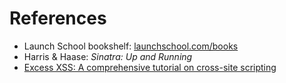 # References

* Launch School bookshelf: [launchschool.com/books](https://launchschool.com/books)
* Harris & Haase: _Sinatra: Up and Running_
* [Excess XSS: A comprehensive tutorial on cross-site scripting](https://excess-xss.com/)
